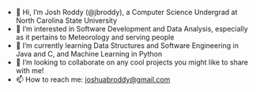- 👋 Hi, I’m Josh Roddy (@jbroddy), a Computer Science Undergrad at North Carolina State University
- 👀 I’m interested in Software Development and Data Analysis, especially as it pertains to Meteorology and serving people
- 🌱 I’m currently learning Data Structures and Software Engineering in Java and C, and Machine Learning in Python
- 💞️ I’m looking to collaborate on any cool projects you might like to share with me!  
- 📫 How to reach me: joshuabroddy@gmail.com

<!---
jbroddy/jbroddy is a ✨ special ✨ repository because its `README.md` (this file) appears on your GitHub profile.
You can click the Preview link to take a look at your changes.
--->

